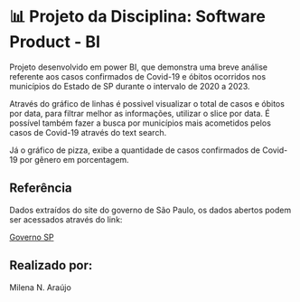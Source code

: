 # 📊 Projeto da Disciplina: Software Product - BI

Projeto desenvolvido em power BI, que demonstra uma breve análise referente aos casos confirmados de Covid-19 e óbitos ocorridos nos municípios do Estado de SP durante o intervalo de 2020 a 2023.

Através do gráfico de linhas é possivel visualizar o total de casos e óbitos por data, para filtrar melhor as informações, utilizar o slice por data. É possível também fazer a busca por municípios mais acometidos pelos casos de Covid-19 através do text search.

Já o gráfico de pizza, exibe a quantidade de casos confirmados de Covid-19 por gênero em porcentagem.


## Referência
Dados extraídos do site do governo de São Paulo, os dados abertos podem ser acessados através do link:

[Governo SP](https://www.saopaulo.sp.gov.br/planosp/simi/dados-abertos/)

## Realizado por:
Milena N. Araújo
